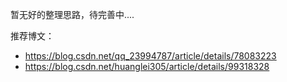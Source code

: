 暂无好的整理思路，待完善中.... 

推荐博文：

- https://blog.csdn.net/qq_23994787/article/details/78083223 
-  https://blog.csdn.net/huanglei305/article/details/99318328 